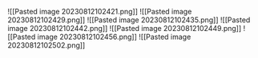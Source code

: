 ![[Pasted image 20230812102421.png]]
![[Pasted image 20230812102429.png]]
![[Pasted image 20230812102435.png]]
![[Pasted image 20230812102442.png]]
![[Pasted image 20230812102449.png]]
![[Pasted image 20230812102456.png]]
![[Pasted image 20230812102502.png]]
